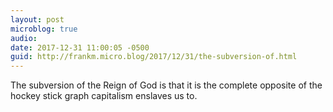 ```yaml
---
layout: post
microblog: true
audio: 
date: 2017-12-31 11:00:05 -0500
guid: http://frankm.micro.blog/2017/12/31/the-subversion-of.html
---
```

The subversion of the Reign of God is that it is the complete opposite of the hockey stick graph capitalism enslaves us to. 
